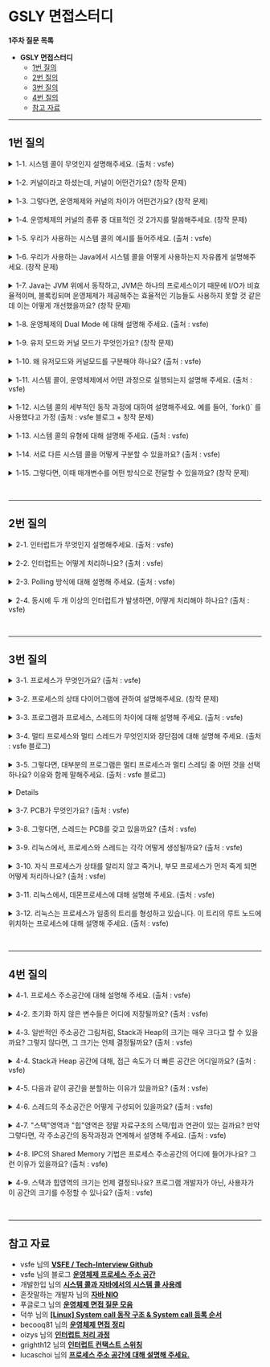 
# GSLY 면접스터디

**1주차 질문 목록**

- **GSLY 면접스터디**
  - [1번 질의](#1번-질의)
  - [2번 질의](#2번-질의)
  - [3번 질의](#3번-질의)
  - [4번 질의](#4번-질의)
  - [참고 자료](#참고-자료)

<hr>

## 1번 질의

<details><summary>1-1. 시스템 콜이 무엇인지 설명해주세요. (출처 : vsfe)</summary>

<br>

- <ins><strong>시스템 콜은 운영체제의 커널이 제공하는 서비스에 대해, 응용 프로그램의 요청에 따라 커널에 접근하기 위한 인터페이스</strong></ins>
    - 예를 들어, 프로세스가 시스템의 자원이나, 서비스를 필요로 할 경우 운영체제에게 시스템 콜을 통하여 요청 할 수 있음

- 사용자 프로그램이 운영체제의 서비스를 받기 위해 커널 함수를 호출하는 것

- 시스템 콜은 <ins>소프트웨어 인터럽트</ins>인 Trap의 한 종류이다.

<br>

> Interrupt (넓은 의미)
> - Interrupt (하드웨어 인터럽트, 비동기적 인터럽트) : 좁은 의미의 인터럽트로써, 하드웨어가 발생시킨 인터럽트
> - Trap (소프트웨어 인터럽트)
>   - Exception (동기적 인터럽트, 비자발적) : 다른 메모리에 접근, 오버플로, 언더플로, 입출력 장치에 의한 인터럽트, 0으로 나눗셈 한 경우 등등
>   - System call (자발적) : 프로그램이 커널 함수를 호출하는 경우

</details>

<br>

<details><summary>1-2. 커널이라고 하셨는데, 커널이 어떤건가요? (창작 문제)</summary>

<br>

- 커널은 운영체제의 핵심적인 부분으로, 항상 실행되고 있는 중요한 프로그램

- 하드웨어와 응용 프로그램 사이에서 직접적인 상호작용을 담당

</details>

<br>

<details><summary>1-3. 그렇다면, 운영체제와 커널의 차이가 어떤건가요? (창작 문제)</summary>

<br>

- 운영체제는 시스템 전체를 관리하고 사용자와 응용 프로그램에 다양한 서비스를 제공

- 커널은 운영체제의 핵심 부분으로 하드웨어와 직접적으로 상호 작용하여 시스템 기능을 제공하고 관리

- 운영체제 전체가 컴퓨터 부팅 시 반드시 실행되어야 하는 것은 아님. 그러나, 커널은 반드시 실행되어야함.

</details>

<br>

<details><summary>1-4. 운영체제의 커널의 종류 중 대표적인 것 2가지를 말씀해주세요. (창작 문제)</summary>

<br>

<p align="center"><img src="./image/2024.03.11-신재윤-image01.png" height="50%", width="75%"></p>

- 모놀리식 커널 : Application을 제외한 모든 system 관련 기능들 (예를 들어, I/O, 네트워크, 디바이스 지원, IPC, Filesystem 등등) 운영체제에서 일어나는 모든 일을 한 개의 커널이 전부 처리하는 방식이다. 대표적인 예시로 Unix, Linux 등등
    - 장점 : 각 Component간의 커뮤니케이션이 효율적
    - 단점 : 디바이스 드라이버를 추가/삭제 하려면 커널을 재빌드 해야 한다. 또한 하나가 죽으면 전체 시스템이 죽음

- 마이크로 커널 : 핵심적인 기능인 스케쥴링, 메모리 관리 등등만 커널에 담고 나머지는 제외하여 가볍게 만든 커널이다. 기존에 모놀리식 커널이 갖고 있던 시스템 기능들(VFS, IPC, Device driver)은 커널위의 서버의 형태로 존재한다. 이러한 이유로 하나의 서비스가 죽더라도 커널 전체가 죽는 일은 없다. 대표적인 예시로 임베디드 시스템에서 주로 사용된다.
    - 장점 : 서버를 추가하는 방식이기 때문에 기능을 추가하기 쉽고, 시스템이 견고하며 리얼타임성(실시간성)이 높음
    - 단점 : 시스템 기능들이 서버의 형태로 존재하기 때문에 커뮤니케이션 오버헤드가 있다.

- 위 두가지를 섞은 구조가 하이브리드 커널이다. 모듈의 형태로 쉽게 시스템 기능을 추가 할 수 있는 방식인데 윈도우가 가장 대표적

</details>

<br>

<details><summary>1-5. 우리가 사용하는 시스템 콜의 예시를 들어주세요. (출처 : vsfe)</summary>

<br>

<p align="center"><img src="./image/2024.03.11-신재윤-image02.png" height="50%", width="75%"></p>

- 예시 1) 터미널에 `cp in.txt out.txt` 명령어 입력 시 발생하는 시스템 콜
    - `in.txt` 파일이 접근할 수 있는 파일인지 검사하기 위해 시스템 콜 호출
    - 복사한 파일을 저장하기 위해 `out.txt` 도 검사하기 위해 시스템 콜 호출
    - 이 간단한 작업에서 아래와 같이 어마어마한 시스템 콜 발생

- 예시 2) `fork()`
  - 현재 프로세스와 동일한 새로운 프로세스를 생성할 때 사용
  - child process를 생성하기 위한 시스템 콜
  - 특징
    - 부모 프로세스 : 리턴 값이 자식 프로세스의 PID
    - 자식 프로세스 : 리턴 값이 0
    - 자식 프로세스는 열린 파일과 같은 자원, 권한, 스케줄링 속성을 부모 프로세스로부터 상속
  - 쓰기 시 복사(copy-on-write) 사용
    - 자식 프로세스가 시작할 때 부모의 페이지를 당분간 함께 사용
    - 둘중 한 프로세스가 공유중인 페이지에 쓸 때(변경점이 생겼을 때) 복사본을 생성
    - 수정을 하는 페이지에 대해서만 복사본이 생김 → 코드와 같은 곳은 자식과 부모 간 그대로 공유
    - 별도의 수정이 없을 시 vfork를 사용할 수도 있음(쓰기 시 복사 미사용, 데이터 영역 공유)
  - 데몬 프로세스의 경우 PID가 1인 systemd에서 fork되어 생성됨, 모든 데몬 프로세스의 루트 프로세스는 systemd

- 예시 3) `exec()`
  - 특정 바이너리 파일을 메모리로 적재하고, 기존 프로그램을 파괴하는 명령
  - 기존 프로세스에 새로운 프로세스를 덮어쓰기 하는 작업
  - 특징
    - 포크 이후 사용하면 부모 프로세스와 커널 자원을 공유하는 통신 가능한 다른 프로세스가 생성되는 것으로 볼 수 있음
    - 메모리가 새로운 프로세스로 대체되는 과정

- 그 외) `exit`, `open`, `getpid` 등등 다양함

</details>

<br>

<details><summary>1-6. 우리가 사용하는 Java에서 시스템 콜을 어떻게 사용하는지 자유롭게 설명해주세요. (창작 문제)</summary>

<br>

- C와 같은 언어는 직접 메모리에 접근하여 할당하거나 해제하지만, 이와 다르게 Java는 개발자가 직접 메모리를 관리하지 않는다. Java는 JVM 위에서 돌아가기에 이와 연관있다.

- Java는 시스템 콜을 사용하기 위해 JNI를 통하여 네이티브 메서드를 활용한다.
  - JNI(Java Navtive Interface) : C 혹은 C++로 작성된 모듈에 접근하게 해주는 인터페이스

- JVM → JNI → 시스템 콜 → 커널 → 디스크 컨트롤러 → 커널 버퍼 복사 → JVM 버퍼 복사

- 추가로, I/O 작업을 하는 상황이라 가정하면 읽기 요청을 한 쓰레드가 디스크에서 프로세스 내부 버퍼로 복사를 할 때 Blocking이 발생하기도 한다.

</details>

<br>

<details><summary>1-7. Java는 JVM 위에서 동작하고, JVM은 하나의 프로세스이기 때문에 I/O가 비효율적이며, 블록킹되며 운영체제가 제공해주는 효율적인 기능들도 사용하지 못할 것 같은데 이는 어떻게 개선했을까요? (창작 문제)</summary>

<br>

- JDK 1.4부터 기존에 입출력이 스트림 기반이며 논-버퍼 방식인 I/O의 느린 속도를 개선하고자 NIO (New I/O)가 추가 되었음

- NIO는 입출력이 채널 방식이라 양방향 통신이 가능해졌고, Buffer 방식을 지원하고 비동기를 지원한다.

- 이때문에, 1-6에서 언급한 순서가 가능하게 되었음

</details>

<br>

<details><summary>1-8. 운영체제의 Dual Mode 에 대해 설명해 주세요. (출처 : vsfe)
</summary>

<br>

- Dual Mode(이중 모드)란, CPU가 유저 모드(User Mode)와 커널 모드(Kernel Mode) 두 가지 모드 중 하나로 동작할 수 있는 기능을 의미

- 시스템의 안정성과 보안을 강화하기 위해 도입된 개념으로, 응용 프로그램과 운영 체제 간의 상호작용을 효과적으로 제어

</details>

<br>

<details><summary>1-9. 유저 모드와 커널 모드가 무엇인가요? (창작 문제)</summary>

<br>

<p align="center"><img src="./image/2024.03.11-신재윤-image03.png" height="50%", width="75%"></p>

- 운영체제는 <ins><strong>사용자 애플리케이션이 시스템을 손상시키는 것을 방지하기 위해</strong></ins> 2가지 모드 제공
  - CPU에 있는 Mode bit로 모드를 구분하여 0은 커널모드, 1은 사용자모드로 나뉨

- 유저 모드: 사용자 애플리케이션 코드 실행, 사용자가 접근할 수 있는 영역에 제한 있음, 하드웨어 접근 안됨 (시스템 콜 필요, 사용자 애플리케이션이 유저 모드로 동작)

- 커널 모드: 파일 읽기/쓰기/출력 (디스크 드라이버가 커널 모드로 동작)

</details>

<br>

<details><summary>1-10. 왜 유저모드와 커널모드를 구분해야 하나요?  (출처 : vsfe)</summary>

<br>

<p align="center"><img src="./image/2024.03.11-신재윤-image05.png" height="50%", width="75%"></p>

- 간단하게 말하면, <ins><strong>사용자 모드와 커널 모드의 구분이 없다면, 응용 프로그램이 시스템에 접근할 수 있는 길이 열리기 때문</strong></ins>이다. 운영체제의 경우, 시스템에 영향을 끼칠 수 있는 몇몇 명령어를 <ins><strong>특권 명령 (Privileged Instruction)</strong></ins> 으로 지정함으로써 운영체제 자신을 보호한다. 응용 소프트웨어가 해당 명령을 시행하려고 접근하게 된다면, OS 측에서 잘못된 접근으로 인식하여 트랩을 걸어 프로그램을 중단 시켜버릴 수 있다.

- 입출력 장치 보호 : 사용자 애플리케이션에서 입출력을 사용하려면 운영체제를 통해서 수행하도록 하여 프로그램이 동시에 입출력을 사용하려고 하면 운영체제 내부에서 순서를 정하여 혼선을 막아줄 수 있음

- 메모리 보호 : 애플리케이션이 자신의 메모리 영역이 아닌 운영체제나 다른 애플리케이션의 메모리 영역에 침범하려하면 매우 위험하다. 따라서, address bus 중간에 설치된 하드웨어 칩인 MMU(Memory Management Unit)를 도입하여 두 개의 레지스터를 통해 해당 프로그램의 주소 범위를 저장하고 주소 범위에 해당하는 주소 값일 때만 bus를 통과하게 하여 메모리 보호

- CPU 보호 : 하나의 프로그램이 CPU를 독점하게 되면 다른 프로그램은 수행되지 못하니까 독점 방지해야한다. 대표적인 예시로 무한 반복이 있는데, 이를 해결하기 위해 Timer를 두어 일정 시간이 지나면 타이머 인터럽트를 발생시키고, 인터럽트가 발생하면 반드시 운영체제 내의 ISR로 이동하므로, 해당 ISR에서 각 프로그램의 CPU 점유 시간을 측정하여 적절히 분배되도록 조정하도록 함

</details>

<br>

<details><summary>1-11. 시스템 콜이, 운영체제에서 어떤 과정으로 실행되는지 설명해 주세요. (출처 : vsfe)</summary>

<br>

1. 응용 프로그램이 시스템 콜을 통하여 원하는 서비스 요청
2. trap mode bit = 0 이용하여 CPU 모드가 유저 모드(1)에서 커널 모드(0)로 변경
3. 시스템 콜 수행
4. 끝나면 return mode bit = 1 이용하여 커널 모드(0)에서 유저 모드(1)로 변경되면서 응용 프로그램으로 결과 반환

<br>

조금 더 쉬운 버전으로 설명하면 아래와 같다.

1. 유저모드에서 프로세스 실행
2. 프로세스가 시스템 콜 호출
3. 커널모드로 전환
4. 작업 수행
5. 작업 완료 이후 유저모드로 다시 전환

</details>

<br>

<details><summary>1-12. 시스템 콜의 세부적인 동작 과정에 대하여 설명해주세요. 예를 들어, `fork()` 를 사용했다고 가정 (출처 : vsfe 블로그 + 창작 문제)</summary>

<br>

<p align="center"><img src="./image/2024.03.11-신재윤-image04.png" height="50%", width="75%"></p>

1. 응용 프로그램에서 `fork()` 시스템 콜 호출

2. C 라이브러리인 libc.a 같은 곳에서 `fork()` 시스템 콜 고유 번호인 2 저장하고 `0x80` 인터럽트 발생시킴

3. 커널은 IDT (Interrupt Descripter Table, 인터럽트의 종류를 판단하기 위해 사용함) 에서 `0x80` 주소에 있는 `system_call()` 찾음

4. `system_call()` 함수에서는 호출된 시스템 콜 번호와 모든 레지스터를 스택에 저장하고 올바른 시스템콜 번호인지 검사후 `sys_calll_table[시스템_콜_테이블]`에서 시스템 콜 번호에 해당하는 함수를 호출

5. 함수가 종료 되면 entry.S에 정의되어 있는 ret_from_sys_call()함수에 의해 사용자 프로세서로 돌아감

</details>

<br>

<details><summary>1-13. 시스템 콜의 유형에 대해 설명해 주세요. (출처 : vsfe)</summary>

<br>

- 대표적으로 `파일 관리` (open, read, write, close), `프로세스 제어` (fork, wait, exit), `장치 관리` (read, write), `정보 유지` (getpid, alarm, sleep), `통신` (pipe), `보호` (chmod, umask)가 있음

</details>

<br>

<details><summary>1-14. 서로 다른 시스템 콜을 어떻게 구분할 수 있을까요? (출처 : vsfe)</summary>

<br>

- 커널은 내부적으로 각각의 시스템 콜을 구분하기 위해 각각 시스템 콜은 고유한 이름, 매개변수, 시스템 콜 번호, 번호에 해당하는 서비스 루틴 등을 가지고 있음
    - 시스템 콜 이름 : open, read, write와 같이 다른 이름
    - 매개변수 : 매개변수의 종류와 값에 따라 시스템 콜이 어떤 동작 수행하는지 구분 가능
        - 예를 들어, open 이면 파일 경로와 옵션을 매개변수로 전달
        - 예를 들어, fork 이면 새로운 프로세스를 생성하는데 필요한 정보를 매개변수로 전달

- 커널은 요청받은 시스템 콜에 대응하는 기능번호를 확인 -> 그에 맞는 서비스 루틴 호출

</details>

<br>

<details><summary>1-15. 그렇다면, 이때 매개변수를 어떤 방식으로 전달할 수 있을까요? (창작 문제)</summary>

- 매개변수를 레지스터에 담기
    - 매개변수가 레지스터의 수보다 많은 경우가 있으므로 적절한 방법 X

- **매개변수를 연속적 (블록) 또는 불연속적 (테이블 사용)으로 메모리에 담은 뒤, 주소를 레지스터에 담기**
    - 크기에 제한이 없으므로, 보통 이 방법을 많이 사용

- 스택에 매개변수를 담기
    - 스택에 담긴 모든 데이터를 레지스터에 옮기고 스택에 원소를 담아야 하기 때문에, 결과적으로 첫 번째 방법과 큰 차이가 없음

</details>

<br><hr>

## 2번 질의

<details><summary>2-1. 인터럽트가 무엇인지 설명해주세요. (출처 : vsfe)</summary>

<br>

- 인터런트는 <ins><strong>현재 실행 중인 작업을 즉시 중단하고 발생한 상황에 대한 우선 처리가 필요함을 CPU에 알리는 것</strong></ins>이다. 

- 필요 이유 : 대부분의 컴퓨터는 한 개의 CPU를 사용하므로 한 순간에는 하나의 일 밖에 처리할 수 없기 때문에 어떤 일을 처리하는 도중에 우선 순위가 급한 일을 처리할 필요가 있을 때 대처할 수 있는 방안이 필요

- 인터럽트에는 하드웨어 인터럽트와 소프트웨어 인터럽트가 있고, 소프트웨어 인터럽트는 다시 비자발적인 exception과 자발적인 system call로 나뉜다.

- Interrupt (하드웨어 인터럽트, 비동기적 인터럽트) : 좁은 의미의 인터럽트로써, 하드웨어가 발생시킨 인터럽트
 - Trap (소프트웨어 인터럽트)
   - Exception (동기적 인터럽트, 비자발적) : 다른 메모리에 접근, 오버플로, 언더플로, 입출력 장치에 의한 인터럽트, 0으로 나눗셈 한 경우 등등
   - System call (자발적) : 프로그램이 커널 함수를 호출하는 경우

<br>

> - 외부 인터럽트와 로 보는 시선도 있음 (출처 : [vsfe](https://velog.io/@klm03025/%EC%9A%B4%EC%98%81%EC%B2%B4%EC%A0%9C-%EC%9D%B8%ED%84%B0%EB%9F%BD%ED%8A%B8%EC%8B%9C%EC%8A%A4%ED%85%9C-%EC%BD%9C))
>   - 내부 인터럽터를 트랩이라고 한다고 함 
>   <br><br>
> - <ins><strong>외부 인터럽트</strong></ins>
>   - 전원 이상 인터럽트(Power fail interrupt) : 정전이 발생하거나, 파워에 이상이 발생했을 때 동작
>   - 기계 착오 인터럽트(Machine check interrupt) : CPU에 문제가 발생할 때 동작
>   - 외부 신호 인터럽트(External interrupt)
>       - 타이머에 의한 인터럽트 : 여러 프로세스가 하나의 CPU를 공유하기 때문에, 다양한 방법으로 CPU는 어떤 프로세스를 다룰지 선택할 수 있다. (우리는 이것을 CPU 스케쥴링이라고 부름) 여기서, Time Sharing 방식의 Preemptive 스케쥴링을 선택할 수 있는데, 여기서 자원이 할당된 시간이 다 끝난 경우 해당 프로세스를 중단해야 한다. (Context Switching)
>       - 키보드로 인터럽트 키를 누른 경우 : ex. Control + Alt + Delete
>       - 외부장치로부터 인터럽트 요청이 있는 경우
>   - 입출력 인터럽트(I/O Interrupt)
>       - 입출력장치가 데이터 전송을 요구하거나 전송이 끝나 다음 동작이 수행되어야 할 경우
>       - 입출력 데이터에 이상이 있는 경우
> <br><br>
> - <ins><strong>내부 인터럽트</strong></ins>
>   - 잘못된 명령이나 잘못된 데이터를 사용할때 발생한다. 다른 말로 프로그램 검사 인터럽트 (Program check interrupt) 라고 부르는데, 크게 다음과 같은 것들이 있다.
>   - Division by zero
>   - Overflow/Underflow
>   - 기타 프로그램 Exception

</details>

<br>

<details><summary>2-2. 인터럽트는 어떻게 처리하나요? (출처 : vsfe)</summary>

<br>

<p align="center"><img src="./image/2024.03.11-신재윤-image06.png" height="50%", width="75%"></p>

1. <ins><strong>하드웨어에서 트리거 이벤트 발생 시, 인터럽트 요청 신호를 CPU의 인터럽트 요청 라인이라는 선으로 보냄</strong></ins>

2. <ins><strong>CPU가 인터럽트 요청 라인을 통해 인터럽트를 감지하면 인터럽트 핸들링 시작</strong></ins>
   - 인터럽트 핸들링 (interrupt handling) : 인터럽트가 발생한 경우 처리해야 할 일의 절차
   - 인터럽트 핸들러는 디바이스에 맞게 다양하게 존재. ex) 키보드 인터럽트 핸들러, 터치 인터럽트 핸들러 등등

3. <ins><strong>현재 실행 중이던 프로그램은 중단하고, 상태를 프로세스 메모리 구조에서의 스택에 저장</strong></ins>
   - PCB(Process Control Block)에는 수행 중이던 PC, 메모리 주소, 레지스터 값, 하드웨어 상태 등이 저장됨
   - PC(Program Counter) : 다음에 실행할 명령어의 주소
   - Context : 프로세스와 관련된 정보의 집합
     - CPU register context => in CPU(Processor)
     - Code & data, Stack, PCB => in Memory

4. <ins><strong>인터럽트 벡터에서 인터럽트 서비스 루틴의 주소 찾음</strong></ins>
   - 인터럽트 벡터 (interrupt vector) : 인터럽트를 유발한 장치를 위한 인터럽트 서비스 루틴의 주소 배열

5. <ins><strong>인터럽트 서비스 루틴의 주소로 이동해서 인터럽트 서비스 루틴 수행</strong></ins>

6. <ins><strong>인터럽트 서비스 완료 이후, 원래 실행 중이던 프로그램으로 복구</strong></ins>
   - 이때, 이전에 실행 중이던 프로그램이 실행될 수도 있지만, 준비 큐의 가장 앞에 있던 프로그램이 다시 올라올 수도 있음
   - PCB에 저장된 context를 복구하면서 올라옴

</details>

<br>

<details><summary>2-3. Polling 방식에 대해 설명해 주세요. (출처 : vsfe)</summary>

<br>

- 인터럽트 방식과 비교되는 방식으로, CPU가 직접 입출력장치에 데이터를 가져오거나 내보내는 방식

- <ins><strong>Polling</strong></ins>
  - CPU가 직접 입출력장치에 데이터를 가져오거나 내보내는 방식
  - CPU가 입출력장치의 상태를 주기적으로 계속 검사하여 어떠한 조건을 만족하면 데이터 처리
  - 반복적인 모니터링 작업으로 인해 작업의 효율이 떨어지기 때문에 오늘날의 다양한 프로세스를 처리하기에는 적합하지 않음

- <ins><strong>Interrupt</strong></ins>
  - CPU가 아닌 주변의 입출력장치(입출력 관리자)가 대신 입출력 해주는 방식
    - 때문에 데이터의 입출력이 이루어지는 동안 CPU는 다른 작업을 할 수 있음
  - CPU의 작업과 저장장치의 데이터 이동을 독립적으로 운영할 수 있어 시스템의 효율을 높임
  - 현대 운영체제는 인터럽트 기반의 시스템을 사용

</details>

<br>

<details><summary>2-4. 동시에 두 개 이상의 인터럽트가 발생하면, 어떻게 처리해야 하나요? (출처 : vsfe)</summary>

<br>

- 최신 운영체제에서는 인터럽트가 비동기 이벤트를 처리하기 위해 자주 사용되기에, 두 개 이상의 인터럽트 발생에 대한 처리가 필요했음
- 인터럽트 마스킹, 인터럽트 우선순위 부여와 같은 방식으로 처리 가능

- <details><summary>자세한 설명</summary><ul><li>원칙적으로는 데이터의 일관성을 유지하기 위하여 인터럽트 처리 중에 다른 인터럽트가 발생하는 것을 허용하지 않음 → 그러나 현대 운영체제에서는 더욱 정교한 기능이 필요해졌음</li><ul><li><ins><strong>인터럽트 처리 연기</strong></ins> 가능해야함</li><li>적절한 인터럽트 핸들러로 <ins><strong></strong></ins> 할 방법 필요</li><li>우선순위가 높은 인터럽트와 낮은 인터럽트를 구분하고 적절한 긴급도로 대응할 수 있도록 <ins><strong>다단계 인트럽트</strong></ins>가 필요</li></ul><br><li><ins><strong>인터럽트 마스킹</strong></ins></li><br><p align="center"><img src="./image/2024.03.11-신재윤-image07.png" height="50%", width="75%"></p><ul><li>대부분 CPU에는 인터럽트 요청 라인(interrupt request line)이 2개 있음</li><li>마스크 불가능 인터럽트(nonmaskable interrupt) : 복구할 수 없는 메모리 오류와 같은 이벤트를 위한 것으로, 미리 예약된 것</li><li>마스킹 가능(maskable) : 인터럽트 되어서는 안되는 중요한 명령 시퀀스를 실행하기 이전에 CPU에 의해 꺼질 수 있음. 보통 장치 컨트롤러가 서비스를 요청하기 위해 사용</li><li>위 그림의 경우 0~31까지 마스킹 불가능, 32~255까지 마스킹 가능</li></ul><br><li><ins><strong>인터럽트 체인</strong></ins></li><ul><li>벡터 방식 인터럽트의 목적은 서비스가 필요한 장치를 결정하기 위해 하나의 인터럽트 핸들러가 가능한 모든 인터럽트 소스를 검색할 필요를 줄이는 것</li><li>그러나, 실제 컴퓨터에는 인터럽트 벡터의 주소 개수보다 많은 장치가 있음</li><li>인터럽트 체인을 통해 인터럽트 벡터의 각 원소는 인터럽트 핸들러 리스트의 헤드를 가리킴</li><li>인터럽트 발생 시, 요청을 처리할 수 있는 핸들러가 발견될 때까지 해당하는 리스트의 핸들러가 호출됨</li><li>이러한 방법을 통해, 큰 크기의 인터럽트 테이블의 오버헤드와 하나의 인터럽트 핸들러로 디스패치 하는 것의 비효율성을 줄였음 → 인터럽트 체인으로 효율적인 디스패치!</li><br></ul><li><ins><strong>인터럽트 우선순위 레벨</strong></ins></li><ul><li>CPU는 모든 인터럽트를 마스킹하지 않고도 우선순위가 낮은 인터럽트 처리를 연기할 수 있고, 우선순위가 높은 인터럽트가 우선순위가 낮은 인터럽트의 실행을 선점할 수 있음</li></ul></ul></details>

</details>

<br><hr>

## 3번 질의

<details><summary>3-1. 프로세스가 무엇인가요? (출처 : vsfe)</summary>

<br>

- <ins><strong>프로그램이 메모리에 올라가서 실행 중인 상태가 된 것</strong></ins>

- 각 프로세스는 고유한 메모리 공간, 리소스 및 시스템 관련 정보를 갖고 있으며, 독립적인 실행 단위
  - 메모리 구조 : Code 영역, Data 영역, Heap 영역, Stack 영역으로 구성 (4-1 문제 참조, 프로세스 주소공간)
  - 스케줄링의 대상이 되는 작업/task와 같은 의미
  - 운영체제가 자원을 할당하는 최소 단위
  - 최소 하나의 스레드를 가지며, 스레드 단위로 스케줄링

- Java의 경우 JVM을 보통의 프로세스처럼 실행시킴
  - JVM은 Java 프로그램을 virtual machine 안에서 실행시킴

</details>

<br>

<details><summary>3-2. 프로세스의 상태 다이어그램에 관하여 설명해주세요. (창작 문제)</summary>

<br>

- 프로세스는 실행되면서 상태가 변하는데, 이를 다이어그램으로 나타낸 것

    <p align="center"><img src="./image/2024.03.11-신재윤-image09.png" height="50%", width="75%"></p>

    - `new(새로운)` : 프로세스 생성 중
    - `ready(준비)` : 프로세스가 처리기에 할당되기를 대기
    - `running(실행)` : 명령어들이 실행되고 있음
    - `waiting(대기)` : 프로세스가 어떤 이벤트가 발생하기를 대기
      - 이때의 이벤트는 입출력 완료 또는 신호의 수신 같은 것
    - `terminated(종료)` : 프로세스의 실행 종료됨

<br>

- 상세한 과정
  - `새로운(new) -> 준비(ready)` : 생성 완료되면 OS 커널에 존재하는 ready queue에 올라감
  - `준비(ready) -> 실행(running)` : ready queue에 있는 프로세스들을 OS가 프로세스 스케쥴링 알고리즘에 의해 running 상태로 가야할 프로세스를 CPU로 할당하면 프로세스가 running 상태가 됨
  - `실행(running) -> 준비(ready)` : 현재 running 상태에 있는 프로세스 A보다 ready queue에서 대기하고 있는 프로세스 B가 우선순위가 높을 때, preemptive schedule(선점형)인 경우 프로세스 A는 ready상태로 오게되고, 프로세스 B는 running 상태로 가서 CPU 할당 받음
  - `실행(running) -> 대기(waiting)` : 현재 running 상태에 있는 프로세스 A에서 입출력 이벤트가 발생했을 때 프로세스 A가 waiting 상태가 됨
  - `대기(waiting) -> 준비(ready)` : 입출력 이벤트가 종료된 프로세스는 다시 ready 상태가 됨
  - `실행(running) -> 종료(terminated)` : 프로세스 종료 시
  - `준비(ready), 대기(waiting)` 상태에는 여러 프로세스 존재 가능
  - 만약, 싱글코어 CPU라면 `실행(running)` 상태에는 프로세스가 단 1개
    - 하나의 작업을 매우 짧은 시간동안 처리 한 후 다른 작업으로 넘어가는 것을 반복하기 때문에 우리가 겉으로 보기엔 여러 작업들이 동시에 실행되는 것 처럼 보인다. (동시성: Concurrency)

</details>

<br>

<details><summary>3-3. 프로그램과 프로세스, 스레드의 차이에 대해 설명해 주세요. (출처 : vsfe)</summary>

<br>

- <ins><strong>프로그램 (program)</strong></ins>
    - 사용자가 원하는 일을 처리할 수 있도록 프로그래밍 언어를 사용해 올바른 수행절차를 표현해 놓은 명령어들의 집합
    - 컴퓨터에서 어떤 작업을 위해 실행할 수 있는 정적인 상태의 파일
    - 메모리에 적재되기 전 상태인 파일

- <ins><strong>프로세스 (process)</strong></ins>
    - 운영체제가 메모리 등의 필요한 자원을 할당해준 실행 중인 프로그램
    - <ins>OS로부터 자원을 할당받는 단위</ins>
    - 프로그램이 메모리에 올라가서 실행 중인 상태가 된 것

- <ins><strong>스레드 (thread)</strong></ins>
    - 프로세스 내에서의 작은 실행 단위
    - <ins>작업을 수행하는 단위</ins>
    - 하나의 프로세스 내에 여러 스레드 존재
    - 독립적으로 스레드가 가지는 것
      - 스레드 실행 환경 정보, 지역 변수(스택에 있는거), stack
    - 스레드가 공유하는 것 (프로세스의 정보)
      - code 영역, data 영역 (전역 변수), heap 영역

</details>

<br>

<details><summary>3-4. 멀티 프로세스와 멀티 스레드가 무엇인지와 장단점에 대해 설명해 주세요. (출처 : vsfe 블로그)</summary>

<br>

- <ins><strong>멀티 프로세스 (Multi Process)</strong></ins>
    - 하나의 프로그램을 여러 개의 프로세스로 나눠서 사용하는 것
    - 장점
      - 각각의 프로세스는 OS에게 자원을 할당 받으므로, 서로의 메모리를 침범하지 않음
      - 각각의 프로세스에 문제가 생겨도 다른 프로세스에는 영향을 미치지 않는다. (즉, 안정적이다.)
    - 단점
      - 각각의 프로세스는 서로 독립된 메모리 공간을 할당 받았기 때문에, 서로 메모리를 공유하기 위해선 IPC (Inter Process Communication) 기법을 사용해 공유해야 하는데, 이 과정에서 추가적인 설비가 필요하기도 하고 다소 비효율적
      - Context Switching이 발생하면 시간이 오래 걸리게 됨

- <ins><strong>멀티 스레드 (Multi Thread)</strong></ins>
  - 하나의 프로세스가 여러 개의 스레드를 갖고, 각각의 스레드가 서로 다른 작업들을 수행하는 것
  - 장점
    - 프로세스를 추가적으로 생성하지 않기 때문에, 비용 측면에서 매우 효율적
    - 스레드는 동일한 프로세스 내 자원을 공유하기 때문에, 데이터를 공유하는 데 있어 프로세스에 비해 효율적
  - 단점
    - 공통된 자원을 공유하기 때문에, 설계가 다소 어려움
    - 하나의 스레드에 문제가 생기면 프로세스 전체에 문제가 발생

</details>

<br>

<details><summary>3-5. 그렇다면, 대부분의 프로그램은 멀티 프로세스과 멀티 스레딩 중 어떤 것을 선택하나요? 이유와 함께 말해주세요. (출처 : vsfe 블로그)</summary>

<br>

- <ins><strong>대부분의 프로그램에서 멀티 스레딩 선택</strong></ins>
  - 멀티 프로세스의 경우, 멀티 프로세스를 시작하기 위해 여러개의 프로세스를 실행해야 하는데, 이 과정에서 많은 비용이 소모
  - 각각의 프로세스가 Context Switching 되는 과정에서도 많은 비용이 소모됨
    - Process Context Switching은 무겁지만, Thread Context Switching은 이에 비해 비교적 빠르니까
  - IPC보다 스레드의 자원 공유 방식이 더 빠름

</details>

<br>

<details><strong>3-6. 크롬의 경우에는 멀티 프로세스 구조를 택하는데 왜 그렇다고 생각하시나요? (출처 : vsfe 블로그)</strong>

<br>

- <ins><strong>각각의 탭이나 확장 중 하나에 문제가 생겨도 전체 브라우저에 문제가 가지 않도록 각각을 서로 다른 프로세스로 분리시켜 관리하는 것</strong></ins>

</details>

<br>

<details><summary>3-7. PCB가 무엇인가요? (출처 : vsfe)</summary>

<br>

- <ins><strong>PCB(Process Control Block, 프로세스 제어 블록) : 운영체제에서 프로세스를 제어하기 위해 프로세스와 관련된 정보를 저장해놓은 데이터 구조</strong></ins>
    - 프로세스의 상태 정보를 저장하는 구조체
    - 프로세스 상태 관리와 문맥 교환(Context switching)을 위해 필요
    - PCB는 프로세스 생성 시에 만들어지며, 주기억장치(ROM, RAM)에 유지됨

- <ins><strong>PCB에 저장되는 정보</strong></ins>
  - Process ID (PID): 프로세스의 고유 번호
  - Process state (상태): 준비/대기/실행/종료 등의 상태
  - Program counter (PC): 프로세스 내에서 실행될 다음 명령의 주소
  - CPU 레지스터 및 일반 레지스터: 프로세스를 실행하기 위해 저장해야 할 레지스터에 대한 정보
  - CPU 스케줄링 정보: 우선순위, 최종 실행시간, CPU 점유시간 등
  - 메모리 관리 정보 : 프로세스의 주소 공간
  - 입출력 상태 정보 : 프로세스에 할당된 입출력 장치 목록, 열린 파일 목록 등
  - 프로세스 계정 정보 : 페이지 테이블, 스케줄링 큐 포인터, 소유자, 부모 등
  - Stack Pointer : 부모 프로세스에 대한 포인터, 자식 프로세스에 대한 포인터, 프로세스가 위치한 메모리 주소에 대한 포인터, 할당된 자원에 대한 포인터 정보. 함수 호출할 때 스택의 가장 위쪽 데이터의 위치를 가리킴

</details>

<br>

<details><summary>3-8. 그렇다면, 스레드는 PCB를 갖고 있을까요? (출처 : vsfe)</summary>

<br>

- <ins><strong>PCB와 유사한 데이터 구조를 가진 TCB(Thread Control Block)이 있음</strong></ins>
    - thread와 관련된 data만 있으면 되기 때문에 PCB보다 적은 데이터를 가짐
    - thread가 생성될 때마다 생성되고, thread가 종료되면 해제. 보통 Linked list로 구현

    <p align="center"><img src="./image/2024.03.11-신재윤-image10.png" height="50%", width="75%"></p> 

    <p align="center"><img src="./image/2024.03.11-신재윤-image12.png" height="50%", width="75%"></p> 

    <p align="center"><img src="./image/2024.03.11-신재윤-image11.png" height="50%", width="75%"></p> 

    - Thread ID (TID) : 스레드의 고유 번호
    - Thread state (상태)
      - 순서열 레지스터 : 명령의 진행 상태 저장
      - 스택 포인터 : 스레드가 함수 호출할 때 저장하는 곳이 스택이라서 실행흐름을 저장하는데 필요
      - Program counter : 스레드 내에서 실행될 다음 명령의 주소
    - 스케쥴링 정보
    - PCB에 대한 포인터 : 해당 스레드를 포함하는 프로세스

</details>

<br>

<details><summary>3-9. 리눅스에서, 프로세스와 스레드는 각각 어떻게 생성될까요? (출처 : vsfe)</summary>

<br>

- <ins><strong>프로세스 생성</strong></ins>
  - 리눅스는 부팅될 때 부트로더에서 커널을 작동
    - 부트로더 : OS가 시동되기 이전에 미리 실행되면서 커널이 올바르게 시동되기 위해 필요한 모든 관련 작업을 마무리하고. 최종적으로 운영 체제를 시동시키기 위한 목적을 가진 프로그램
  - 커널은 <ins><strong>init 프로세스</strong></ins>를 실행
    - init 프로세스 : 모든 프로세스의 부모 프로세스
      - 데몬 프로세스: 서비스의 요청에 대해 응답하기 위해 오랫동안 실행중인 백그라운드 프로세스
      - 시스템이 종료될때까지 계속 running 상태
      - 부모가 죽은 모든 프로세스를 입양
      - 이 프로세스로부터 모든 시스템/사용자 프로세스가 파생
  - <ins><strong>부모 프로세스에서 자식 프로세스를 만들때: `fork()`와 `exec()` 실행</strong></ins>
    - `fork()` : 부모 프로세스와 동일한 정보 (PCB)를 갖는 자식 프로세스를 만드는 시스템 콜
    - `exec()` : 새로운 정보로 `exec()`를 호출한 부모 프로세스를 덮어버리는 시스템 콜
    - 대부분 `fork()` 후 `exec()` 사용

<br>

- <ins><strong>스레드 생성</strong></ins>
  - <ins><strong>`pthread_create()` 시스템 호출 함수 사용</strong></ins>
    - 같은 프로그램 내에서 작은 작업을 처리하는데 `fork()`를 통해 부모와 동일한 자식 프로세스를 만드는 것은 오버헤드가 큼 (1-12 문제 참조) → 스레드 필요
    - 스레드는 부모 프로세스의 PCB 정보를 모두 가짐 (대부분이 포인터로 이루어짐)
    - 부모 프로세스와 같은 정보에 접근할 수 있지만 굉장히 가볍고 해당 정보로 필요한 작업만 처리 가능

</details>

<br>

<details><summary>3-10. 자식 프로세스가 상태를 알리지 않고 죽거나, 부모 프로세스가 먼저 죽게 되면 어떻게 처리하나요? (출처 : vsfe)</summary>

<br>

- <ins><strong>좀비 프로세스 (Zombie Process)</strong></ins>
  - 자식 프로세스가 부모 프로세스보다 먼저 죽은 경우
  - 자식 프로세스가 부모 프로세스보다 먼저 죽어서 부모 프로세스가 종료 상태를 회수할 경우를 위해 <ins>커널이 자식 프로세스의 최소한의 정보 (PID, 종료 상태)를 남겨둠</ins>
  - <ins>부모 프로세스가 wait 함수를 호출하여 이 상태를 회수 → 모든 정보 제거 → 자식 프로세스 완전히 소멸</ins>
  - 부모 프로세스가 wait 함수를 호출하지 않아 정보가 메모리에 남아있는 경우
  - 좀비 프로세스가 쌓이면 리소스의 유출을 야기할 수도 있음 → 처리 필요

- <ins><strong>고아 프로세스 (Orphan Process)</strong></ins>
  - 부모 프로세스가 자식 프로세스보다 먼저 죽은 경우
  - 운영체제는 고아 프로세스를 허용하지 않음 → 부모 프로세스가 먼저 종료되면 <ins>자식 프로세스의 새로운 부모 프로세스로 init이 설정됨</ins>
  - <ins>init 프로세스는 자식 프로세스가 종료될 때까지 기다린 후 wait 함수 호출 → 고아 프로세스의 종료 상태를 회수하여 좀비 프로세스가 되는 것을 방지</ins>
  - 성능 저하의 원인
    - 고아 프로세스는 프로세스 자신이 시스템의 자원을 낭비할 수 있음
    - 시스템이 프로세스가 종료될 때까지 추적해야 함

</details>

<br>

<details><summary>3-11. 리눅스에서, 데몬프로세스에 대해 설명해 주세요. (출처 : vsfe)</summary>

<br>

- <ins><strong>데몬 프로세스 (Daemon Process)</strong></ins>
  - 서비스의 요청에 대해 응답하기 위해 오랫동안 실행중인 <ins>백그라운드 프로세스</ins>
    - 부팅시 자동으로 켜짐
    - 백그라운드 프로세스 중 부모프로세스(PPID)가 1이거나 다른 데몬프로세스인 프로세스
    - 대표적인 데몬 프로세스: 웹서버
      - 웹서버 데몬 프로세스는 서버에서 터미널을 통해 실행될 수 있지만 tty/pts 등 터미널을 통해 사용자와 대화할 필요 없음 → 백그라운드 프로세스로 만들어짐 <br><br>

    > 포그라운드 프로세스: 표준입출력장치 (터미널/키보드)를 통해 대화 <br><br>
    > 백그라운드 프로세스: 입력장치에 대해 터미널과의 관계를 끊은 모드 프로세스 (사용자에게 키보드를 통해 입력받지 않고 스스로 동작하는 프로세스)

</details>

<br>

<details><summary>3-12. 리눅스는 프로세스가 일종의 트리를 형성하고 있습니다. 이 트리의 루트 노드에 위치하는 프로세스에 대해 설명해 주세요. (출처 : vsfe)</summary>

<br>

- <ins><strong>init 프로세스</strong></ins>
  - 모든 프로세스의 부모 프로세스 (트리의 루트 노드에 위치)
  - 리눅스가 부팅될 때 부트로더에서 커널을 작동시키는데, 이때 커널이 init 프로세스 실행시킴
  - 시스템이 종료될때까지 계속 running 상태
  - 시스템의 기본적인 초기화 및 관리를 담당
    - ex) 시스템 서비스의 시작 및 중지, 사용자 로그인 및 로그아웃 등의 작업을 처리
  - 부모가 죽은 모든 프로세스를 입양
  - 이 프로세스로부터 모든 시스템/사용자 프로세스가 파생

    > 부트로더 : OS가 시동되기 이전에 미리 실행되면서 커널이 올바르게 시동되기 위해 필요한 모든 관련 작업을 마무리하고. 최종적으로 운영 체제를 시동시키기 위한 목적을 가진 프로그램


</details>

<br><hr>

## 4번 질의

<details><summary>4-1. 프로세스 주소공간에 대해 설명해 주세요. (출처 : vsfe)</summary>

<br>

- <ins><strong>프로세스 주소공간 : 프로세스가 메모리를 할당 받으면, 자신만의 방법으로 메모리를 관리하기 위해 이 공간들을 어떤 구조로 표현한 것</strong></ins>
  - 메모리는 한정되어 있기 때문에, 프로세스는 다양한 방법으로 메모리를 절약하려고 시도

    <p align="center"><img src="./image/2024.03.11-신재윤-image08.png" height="50%", width="75%"></p>

  - Stack 영역
    - 함수의 호출과 관계되는 지역 변수와 매개변수가 저장되는 영역
    - Stack 영역의 값은 함수의 호출과 함께 할당되며, 함수의 호출이 완료되면 소멸
    - 메모리의 높은 주소에서 낮은 주소의 방향으로 할당된다.
    - 재귀 함수가 너무 깊게 호출되거나 함수가 지역변수를 너무 많이 가지고 있어 stack 영역을 초과하면 stack overflow 에러가 발생

  - Heap 영역
    - 런타임에 크기가 결정되는 영역
    - 사용자에 의해 공간이 동적으로 할당 및 해제
    - 주로 참조형 데이터 (ex. 클래스) 등의 데이터가 할당
    - 메모리의 낮은 주소에서 높은 주소의 방향으로 할당된다.

  - Data 영역
    - 전역 변수나 Static 변수 등 프로그램이 사용할 수 있는 데이터를 저장하는 영역
    - 어떤 프로그램에 전역/static 변수를 참조하는 코드가 존재한다면, 이 프로그램은 컴파일 된 후에 data 영역을 참조하게 됨
    - 프로그램의 시작과 함께 할당되며, 프로그램이 종료되면 소멸
    - 단, 초기화 되지 않은 변수가 존재한다면, 이는 BSS 영역에 저장 (그림에는 없음)

  - Text (Code) 영역
    - 프로그램이 실행될 수 있도록 CPU가 해석 가능한 기계어 코드가 저장되어 있는 공간으로, 프로그램이 수정되면 안 되므로 ReadOnly 상태로 저장 되어있음 <br><br><br>

</details>

<br>

<details><summary>4-2. 초기화 하지 않은 변수들은 어디에 저장될까요? (출처 : vsfe)</summary>

<br>

- <ins><strong>BSS (Block Started by Symbel) 영역</strong></ins>
  - 전역으로 선언된 초기화 되지 않은 데이터 영역
  - 컴파일타임에 메모리 할당
  - 크기 고정
  - 초기화되지 않은 변수에 대해 메모리는 할당되지만, 특정 값으로 초기화되지는 않지만 대신, 운영체제에 따라서 기본 값 (보통 0)으로 변수를 초기화해주는 경우도 있음

</details>

<br>

<details><summary>4-3. 일반적인 주소공간 그림처럼, Stack과 Heap의 크기는 매우 크다고 할 수 있을까요? 그렇지 않다면, 그 크기는 언제 결정될까요? (출처 : vsfe)</summary>

<br>

- 실제 객체는 Heap 영역에서 관리되기 때문에 Stack 영역의 크기는 클 필요 X

    <p align="center"><img src="./image/2024.03.11-신재윤-image13.png" height="50%", width="75%"></p>

    - Stack 영역에 등장하는 각각의 변수들은 Heap 영역에 위치한 실제 Object의 참조를 갖고 있음
    - 실제 객체는 Heap 영역에서 관리되기 때문에 Stack 영역의 크기는 생각보다 클 필요가 없음

- Stack 영역
  - 생성과 동시에 크기가 결정되고 바뀌지 않음
  - Heap 영역과 상관없이 크기의 제한을 가짐

- Heap 영역
  - 런타임에 크기가 결정되고 동적으로 바뀜
  - 가변적 크기

</details>

<br>

<details><summary>4-4. Stack과 Heap 공간에 대해, 접근 속도가 더 빠른 공간은 어디일까요? (출처 : vsfe)</summary>

<br>

- Stack 공간
  - 할당: 이미 생성되어 있는 스택에 대해 포인터의 위치만 바꿔주는 단순한 CPU instruction

- Heap 공간
  - 할당: 요청된 chunk의 크기, 현재 메모리의 fragmentation 등 다양한 요소를 고려하기 때문에 더 많은 CPU instruction 필요

- Stack 공간이 더 빠름

</details>

<br>

<details><summary>4-5. 다음과 같이 공간을 분할하는 이유가 있을까요? (출처 : vsfe)</summary>

<br>

- <strong><ins>최대한 데이터를 공유하여 메모리 사용량을 줄임</ins></strong>
  - 스택과 힙 공간을 분리하는 건 컴퓨터 메모리 관리 측면에서 이점이 많음
  - 스택은 후입선출 (LIFO) 구조를 이용하여 함수 호출과 지역 변수 관리가 쉽도록 특별히 설계되었기 때문에, 빠른 호출과 반환 작업이 가능
  - 스택의 구조화된 형태와 고정된 할당 패턴은 "메모리 조각화"와 "할당 관련 문제"를 예방하는 데 도움됨
  - 스택은 종종 작고 메모리 액세스 패턴이 예측 가능하기 때문에 캐시에 저장해두고 쓰기 좋음
    - 따라서 스택에 저장된 데이터는 프로세서의 캐시에 더 자주 존재하므로 메모리 액세스 시간이 더 빠름
  - 힙은 한 번의 함수 호출 범위를 넘어서 지속되어야 되는 동적 수명을 갖는 데이터를 관리하기 위해 필요
    - 힙을 사용하면 데이터를 구조화되지 않은 방식으로 할당, 해제할 수 있으므로 다양한 크기의 데이터 구조를 관리하는 데 유연성을 제공

- Code 영역 구분 : 같은 프로그램에서는 모두 같은 내용 → 따로 관리하여 공유
  - 그리고 애초에 기계어만 들어있어서 다른 영역과 너무 다르니 분리하는게 당연

- Stack/Data 영역 구분 : 스택 구조의 특성과 전역변수의 활용성을 위해 나눔

- Data/BSS 영역 구분
  - 초기화되지 않은 변수: 프로그램이 실행될때 영역만 잡아주면 됨
    - 값을 프로그램에 저장하고 있을 필요 없음
  - 초기화된 변수: 영역 & 값 모두 프로그램에 저장하고 있어야 함
  - BSS 영역 변수들이 많아져도 프로그램의 실행코드 사이즈를 늘리지는 않음

</details>

<br>

<details><summary>4-6. 스레드의 주소공간은 어떻게 구성되어 있을까요? (출처 : vsfe)</summary>

<br>

- 스레드는 프로세스 내에서 각각의 스택만 할당받고 나머지 영역은 공유

- Data 영역에 있는 자원(공유 데이터)은 동시에 여러 스레드가 접근할 수 있기에 여기서 발생하는 문제를 해결하기 위해 뒤에서 동기화가 필요함
  - 한 스레드가 공유데이터에 대한 접근을 마칠 때까지
  - 다른 스레드가 공유 데이터를 접근하지 못하도록 제어
  - 자세한 내용은 **[스레드 동기화 링크 참조](https://velog.io/@passion_man/%EC%9A%B4%EC%98%81%EC%B2%B4%EC%A0%9C-6.-%EC%8A%A4%EB%A0%88%EB%93%9C-%EB%8F%99%EA%B8%B0%ED%99%94)**

</details>

<br>

<details><summary>4-7. "스택"영역과 "힙"영역은 정말 자료구조의 스택/힙과 연관이 있는 걸까요? 만약 그렇다면, 각 주소공간의 동작과정과 연계해서 설명해 주세요. (출처 : vsfe)</summary>

<br>

- 자료구조의 스택과 힙 데이터 구조와 관련성이 있는 것 맞음. 추가로, 운영체제에서 뜻하는 stack 과 heap은 특정한 개념을 가리킴

- 자료구조의 스택 : 후입선출 (LIFO) 원칙을 따르는 선형 데이터 구조
  - 스택에서의 주요 작업은 push 와 pop
  - 운영체제에서 스택 메모리 영역은 이 데이터 구조를 기반으로 이름이 지어짐

- 운영체제의 스택 : 함수 호출과 지역 변수에 사용되는 메모리 영역
  - 이 영역은 함수 호출 컨텍스트와 지역 변수를 관리하는 데 사용되는데, 함수가 호출되면 새로운 스택 프레임 (또는 활성화 레코드라고도 함)이 스택에 푸시됨
    - 이 프레임에는 함수의 매개변수, 지역 변수 및 반환 주소에 관한 정보가 포함됨
    - 함수가 반환되면 스택 프레임이 pop되고 제어가 호출한 함수로 돌아갑니다.

- 자료구조의 힙 : 컴퓨터 과학에서 힙은 동적으로 할당된 메모리를 관리하기 위해 사용되는 동적 데이터 구조 
  - 각 노드가 자식 노드를 가리키는 트리와 유사한 구조로 구현됨
  - 힙은 "삽입" 및 "삭제"와 같은 작업을 지원하여 메모리 할당과 해제를 효율적으로 관리합

- 운영체제의 힙 : 동적 메모리 할당에 사용되는 메모리 영역을 의미
  - 메모리 관리에서 힙 메모리 영역은 동적 메모리 할당을 관리하는 유사한 목적으로 사용됨
  - 프로그램은 `malloc()` 또는 `new`와 같은 함수를 사용하여 런타임에 메모리를 요청할 수 있음
  - 그러나 힙 내의 메모리 관리는 스택과 비교했을 때 더 복잡함. 할당된 메모리 블록의 자유 리스트를 유지하고 조각화를 처리하는 것이 포함되기 때문

</details>

<br>

<details><summary>4-8. IPC의 Shared Memory 기법은 프로세스 주소공간의 어디에 들어가나요? 그런 이유가 있을까요? (출처 : vsfe)</summary>

</details>

<br>

<details><summary>4-9. 스택과 힙영역의 크기는 언제 결정되나요? 프로그램 개발자가 아닌, 사용자가 이 공간의 크기를 수정할 수 있나요? (출처 : vsfe)</summary>

</details>

<br><hr>

## 참고 자료

- vsfe 님의 **[VSFE / Tech-Interview Github](https://github.com/VSFe/Tech-Interview/tree/main)**
- vsfe 님의 블로그 **[운영체제 프로세스 주소 공간](https://velog.io/@klm03025/%EC%9A%B4%EC%98%81%EC%B2%B4%EC%A0%9C-%ED%94%84%EB%A1%9C%EC%84%B8%EC%8A%A4-%EC%A3%BC%EC%86%8C-%EA%B3%B5%EA%B0%84)**
- 개발한입 님의 **[시스템 콜과 자바에서의 시스템 콜 사용례](https://brewagebear.github.io/java-syscall-and-io/)**
- 혼잣말하는 개발자 님의 **[자바 NIO](https://dev-cool.tistory.com/11)**
- 푸글로그 님의 **[운영체제 면접 질문 모음](https://suhyunsim.github.io/2023-03-14/%EC%9A%B4%EC%98%81%EC%B2%B4%EC%A0%9C-%EB%A9%B4%EC%A0%91%EC%A7%88%EB%AC%B8)**
- 덕쑤 님의 **[[Linux] System call 동작 구조 & System call 등록 순서](https://duksoo.tistory.com/entry/System-call-%EB%93%B1%EB%A1%9D-%EC%88%9C%EC%84%9C)**
- becooq81 님의 **[운영체제 면접 정리](https://velog.io/@becooq81/%EC%9A%B4%EC%98%81%EC%B2%B4%EC%A0%9C-%EC%9D%B8%ED%84%B0%EB%9F%BD%ED%8A%B8)**
- oizys 님의 **[인터럽트 처리 과정](https://oizys.tistory.com/4)**
- grighth12 님의 **[인터럽트 컨택스트 스위칭](https://velog.io/@grighth12/Study-%EC%9D%B8%ED%84%B0%EB%9F%BD%ED%8A%B8-%EC%BB%A8%ED%85%8D%EC%8A%A4%ED%8A%B8-%EC%8A%A4%EC%9C%84%EC%B9%AD)**
- lucaschoi 님의 **[프로세스 주소 공간에 대해 설명해 주세요.](https://velog.io/@lucaschoi/%EC%9A%B4%EC%98%81%EC%B2%B4%EC%A0%9C-%EC%8A%A4%ED%84%B0%EB%94%94#4-%ED%94%84%EB%A1%9C%EC%84%B8%EC%8A%A4-%EC%A3%BC%EC%86%8C%EA%B3%B5%EA%B0%84%EC%97%90-%EB%8C%80%ED%95%B4-%EC%84%A4%EB%AA%85%ED%95%B4-%EC%A3%BC%EC%84%B8%EC%9A%94)**